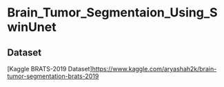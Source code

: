 # Brain_Tumor_Segmentaion_Using_SwinUnet

## Dataset

[Kaggle BRATS-2019 Dataset]https://www.kaggle.com/aryashah2k/brain-tumor-segmentation-brats-2019
